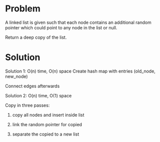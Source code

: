 Problem
===
A linked list is given such that each node contains an additional random pointer which could point to any node in the list or null.

Return a deep copy of the list.

Solution
===
Solution 1: O(n) time, O(n) space
Create hash map with entries (old\_node, new_node)

Connect edges afterwards

Solution 2: O(n) time, O(1) space

Copy in three passes:

1. copy all nodes and insert inside list

2. link the random pointer for copied

3. separate the copied to a new list
